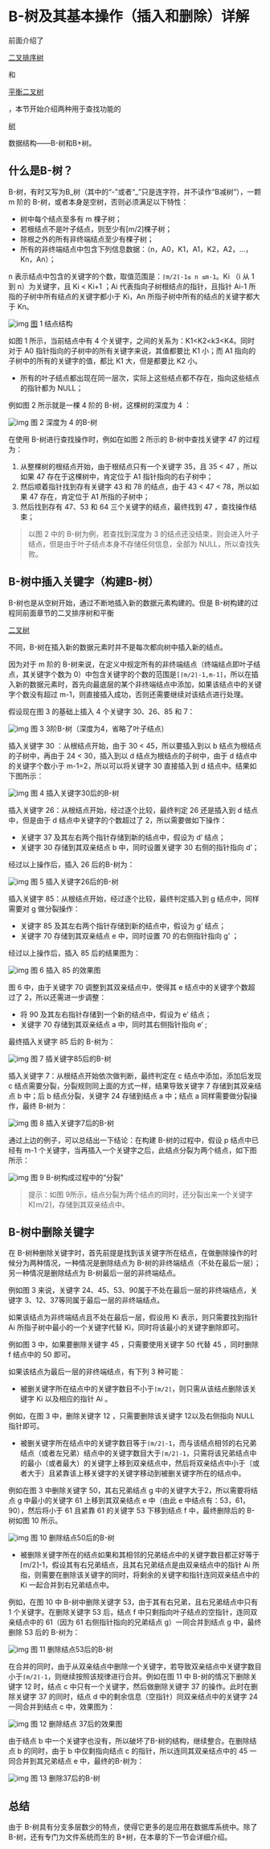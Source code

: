# B-树及其基本操作（插入和删除）详解

前面介绍了

[二叉排序树](http://data.biancheng.net/view/58.html)

和

[平衡二叉树](http://data.biancheng.net/view/59.html)

，本节开始介绍两种用于查找功能的

[树](http://data.biancheng.net/view/23.html)

数据结构——B-树和B+树。

## 什么是B-树？

B-树，有时又写为B_树（其中的“-”或者“_”只是连字符，并不读作“B减树”），一颗 m 阶的 B-树，或者本身是空树，否则必须满足以下特性：

- 树中每个结点至多有 m 棵子树；
- 若根结点不是叶子结点，则至少有[m/2]棵子树；
- 除根之外的所有非终端结点至少有棵子树；
- 所有的非终端结点中包含下列信息数据：（n，A0，K1，A1，K2，A2，…，Kn，An）；

n 表示结点中包含的关键字的个数，取值范围是：`⌈m/2⌉-1≤ n ≤m-1`。Ki （i 从 1 到 n）为关键字，且 Ki < Ki+1 ；Ai 代表指向子树根结点的指针，且指针 Ai-1 所指的子树中所有结点的关键字都小于 Ki，An 所指子树中所有的结点的关键字都大于 Kn。

![img](http://data.biancheng.net/uploads/allimg/171024/2-1G024101134928.png)
[图](http://data.biancheng.net/view/200.html) 1 结点结构

如图 1 所示，当前结点中有 4 个关键字，之间的关系为：K1<K2<k3<K4。同时对于 A0 指针指向的子树中的所有关键字来说，其值都要比 K1 小；而 A1 指向的子树中的所有的关键字的值，都比 K1 大，但是都要比 K2 小。

- 所有的叶子结点都出现在同一层次，实际上这些结点都不存在，指向这些结点的指针都为 NULL；

例如图 2 所示就是一棵 4 阶的 B-树，这棵树的深度为 4 ：

![img](http://data.biancheng.net/uploads/allimg/171024/2-1G024101S02K.png)
图 2 深度为 4 的B-树

在使用 B-树进行查找操作时，例如在如图 2 所示的 B-树中查找关键字 47 的过程为：

1. 从整棵树的根结点开始，由于根结点只有一个关键字 35，且 35 < 47 ，所以如果 47 存在于这棵树中，肯定位于 A1 指针指向的右子树中；
2. 然后顺着指针找到存有关键字 43 和 78 的结点，由于 43 < 47 < 78，所以如果 47 存在，肯定位于 A1 所指的子树中；
3. 然后找到存有 47、53 和 64 三个关键字的结点，最终找到 47 ，查找操作结束；

> 以图 2 中的 B-树为例，若查找到深度为 3 的结点还没结束，则会进入叶子结点，但是由于叶子结点本身不存储任何信息，全部为 NULL，所以查找失败。

## B-树中插入关键字（构建B-树）

B-树也是从空树开始，通过不断地插入新的数据元素构建的。但是 B-树构建的过程同前面章节的二叉排序树和平衡

[二叉树](http://data.biancheng.net/view/192.html)

不同，B-树在插入新的数据元素时并不是每次都向树中插入新的结点。

因为对于 m 阶的 B-树来说，在定义中规定所有的非终端结点（终端结点即叶子结点，其关键字个数为 0）中包含关键字的个数的范围是`[⌈m/2⌉-1,m-1]`，所以在插入新的数据元素时，首先向最底层的某个非终端结点中添加，如果该结点中的关键字个数没有超过 m-1，则直接插入成功，否则还需要继续对该结点进行处理。

假设现在图 3 的基础上插入 4 个关键字 30、26、85 和 7：

![img](http://data.biancheng.net/uploads/allimg/171024/2-1G024102U1241.png)
图 3 3阶B-树（深度为4，省略了叶子结点）

插入关键字 30 ：从根结点开始，由于 30 < 45，所以要插入到以 b 结点为根结点的子树中，再由于 24 < 30，插入到以 d 结点为根结点的子树中，由于 d 结点中的关键字个数小于 m-1=2，所以可以将关键字 30 直接插入到 d 结点中。结果如下图所示：

![img](http://data.biancheng.net/uploads/allimg/171024/2-1G024102942E3.png)
图 4 插入关键字30后的B-树

插入关键字 26：从根结点开始，经过逐个比较，最终判定 26 还是插入到 d 结点中，但是由于 d 结点中关键字的个数超过了 2，所以需要做如下操作：

- 关键字 37 及其左右两个指针存储到新的结点中，假设为 d’ 结点；
- 关键字 30 存储到其双亲结点 b 中，同时设置关键字 30 右侧的指针指向 d’；

经过以上操作后，插入 26 后的B-树为：

![img](http://data.biancheng.net/uploads/allimg/171024/2-1G024103030D2.png)
图 5 插入关键字26后的B-树

插入关键字 85：从根结点开始，经过逐个比较，最终判定插入到 g 结点中，同样需要对 g 做分裂操作：

- 关键字 85 及其左右两个指针存储到新的结点中，假设为 g’ 结点；
- 关键字 70 存储到其双亲结点 e 中，同时设置 70 的右侧指针指向 g’ ；

经过以上操作后，插入 85 后的结果图为：

![img](http://data.biancheng.net/uploads/allimg/171024/2-1G0241032113I.png)
图 6 插入 85 的效果图

图 6 中，由于关键字 70 调整到其双亲结点中，使得其 e 结点中的关键字个数超过了 2，所以还需进一步调整：

- 将 90 及其左右指针存储到一个新的结点中，假设为 e’ 结点；
- 关键字 70 存储到其双亲结点 a 中，同时其右侧指针指向 e’ ;

最终插入关键字 85 后的 B-树为：

![img](http://data.biancheng.net/uploads/allimg/171024/2-1G024103245462.png)
图 7 插关键字85后的B-树

插入关键字 7：从根结点开始依次做判断，最终判定在 c 结点中添加，添加后发现 c 结点需要分裂，分裂规则同上面的方式一样，结果导致关键字 7 存储到其双亲结点 b 中；后 b 结点分裂，关键字 24 存储到结点 a 中；结点 a 同样需要做分裂操作，最终 B-树为：

![img](http://data.biancheng.net/uploads/allimg/171024/2-1G02410330V11.png)
图 8 插入关键字7后的B-树

通过上边的例子，可以总结出一下结论：在构建 B-树的过程中，假设 p 结点中已经有 m-1 个关键字，当再插入一个关键字之后，此结点分裂为两个结点，如下图所示：

![img](http://data.biancheng.net/uploads/allimg/171024/2-1G024103344O4.png)
图 9 B-树构成过程中的“分裂”

> 提示：如图 9所示，结点分裂为两个结点的同时，还分裂出来一个关键字 K⌈m/2⌉，存储到其双亲结点中。

## B-树中删除关键字

在 B-树种删除关键字时，首先前提是找到该关键字所在结点，在做删除操作的时候分为两种情况，一种情况是删除结点为 B-树的非终端结点（不处在最后一层）；另一种情况是删除结点为 B-树最后一层的非终端结点。

例如图 3 来说，关键字 24、45、53、90属于不处在最后一层的非终端结点，关键字 3、12、37等同属于最后一层的非终端结点。

如果该结点为非终端结点且不处在最后一层，假设用 Ki 表示，则只需要找到指针 Ai 所指子树中最小的一个关键字代替 Ki，同时将该最小的关键字删除即可。

例如图 3 中，如果要删除关键字 45 ，只需要使用关键字 50 代替 45 ，同时删除 f 结点中的 50 即可。

如果该结点为最后一层的非终端结点，有下列 3 种可能：

- 被删关键字所在结点中的关键字数目不小于`⌈m/2⌉`，则只需从该结点删除该关键字 Ki 以及相应的指针 Ai 。

例如，在图 3 中，删除关键字 12 ，只需要删除该关键字 12以及右侧指向 NULL 指针即可。

- 被删关键字所在结点中的关键字数目等于`⌈m/2⌉-1`，而与该结点相邻的右兄弟结点（或者左兄弟）结点中的关键字数目大于`⌈m/2⌉-1`，只需将该兄弟结点中的最小（或者最大）的关键字上移到双亲结点中，然后将双亲结点中小于（或者大于）且紧靠该上移关键字的关键字移动到被删关键字所在的结点中。

例如在图 3 中删除关键字 50，其右兄弟结点 g 中的关键字大于2，所以需要将结点 g 中最小的关键字 61 上移到其双亲结点 e 中（由此 e 中结点有：53，61，90），然后将小于 61 且紧靠 61 的关键字 53 下移到结点 f 中，最终删除后的 B-树如图 10 所示。

![img](http://data.biancheng.net/uploads/allimg/171024/2-1G024103KEQ.png)
图 10 删除结点50后的B-树

- 被删除关键字所在的结点如果和其相邻的兄弟结点中的关键字数目都正好等于⌈m/2⌉-1，假设其有右兄弟结点，且其右兄弟结点是由双亲结点中的指针 Ai 所指，则需要在删除该关键字的同时，将剩余的关键字和指针连同双亲结点中的 Ki 一起合并到右兄弟结点中。

例如，在图 10 中 B-树中删除关键字 53，由于其有右兄弟，且右兄弟结点中只有 1 个关键字。在删除关键字 53 后，结点 f 中只剩指向叶子结点的空指针，连同双亲结点中的 61（因为 61 右侧指针指向的兄弟结点 g）一同合并到结点 g 中，最终删除 53 后的 B-树为：

![img](http://data.biancheng.net/uploads/allimg/171024/2-1G024103S12H.png)
图 11 删除结点53后的B-树

在合并的同时，由于从双亲结点中删除一个关键字，若导致双亲结点中关键字数目小于`⌈m/2⌉-1`，则继续按照该规律进行合并。例如在图 11 中 B-树的情况下删除关键字 12 时，结点 c 中只有一个关键字，然后做删除关键字 37 的操作。此时在删除关键字 37 的同时，结点 d 中的剩余信息（空指针）同双亲结点中的关键字 24 一同合并到结点 c 中，效果图为：

![img](http://data.biancheng.net/uploads/allimg/171024/2-1G024103ZJ52.png)
图 12 删除结点 37后的效果图

由于结点 b 中一个关键字也没有，所以破坏了B-树的结构，继续整合。在删除结点 b 的同时，由于 b 中仅剩指向结点 c 的指针，所以连同其双亲结点中的 45 一同合并到其兄弟结点 e 中，最终的B-树为：

![img](http://data.biancheng.net/uploads/allimg/171024/2-1G024103931C5.png)
图 13 删除37后的B-树

## 总结

由于 B-树具有分支多层数少的特点，使得它更多的是应用在数据库系统中。除了 B-树，还有专门为文件系统而生的 B+树，在本章的下一节会详细介绍。
